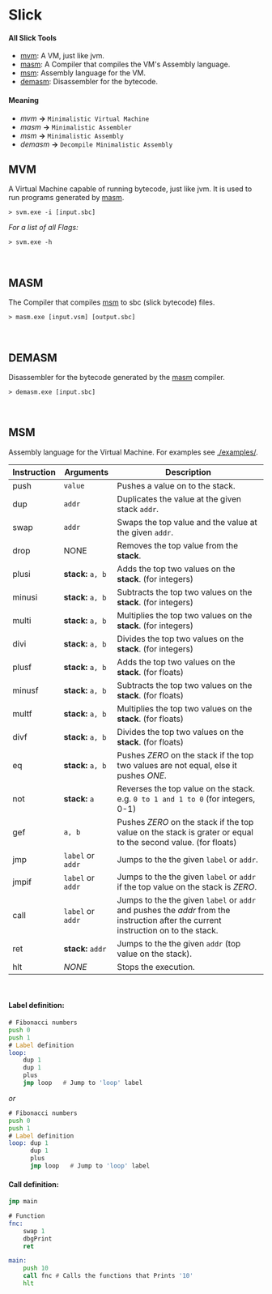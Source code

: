 # Slick
 #### All Slick Tools
 + [mvm](#mvm): A VM, just like jvm.
 + [masm](#masm): A Compiler that compiles the VM's Assembly language.
 + [msm](#msm): Assembly language for the VM.
 + [demasm](#demasm): Disassembler for the bytecode.

 #### Meaning
 + *mvm* **->** `Minimalistic Virtual Machine`
 + *masm* **->** `Minimalistic Assembler`
 + *msm* **->** `Minimalistic Assembly`
 + *demasm* **->** `Decompile Minimalistic Assembly`

## MVM
 A Virtual Machine capable of running bytecode, just like jvm. It is used to run programs generated by [masm](#masm).

 ```shell
 > svm.exe -i [input.sbc]
 ```

*For a list of all Flags:*
 ```shell
 > svm.exe -h
 ```
<br>

## MASM
 The Compiler that compiles [msm](#msm) to sbc (slick bytecode) files.

 ```shell
 > masm.exe [input.vsm] [output.sbc]
 ```
<br>

## DEMASM
Disassembler for the bytecode generated by the [masm](#masm) compiler.

 ```shell
 > demasm.exe [input.sbc]
 ```
<br>

## MSM
 Assembly language for the Virtual Machine. For examples see [./examples/](./examples).

| Instruction | Arguments         | Description                                                                                                                        |
|-------------|-------------------|------------------------------------------------------------------------------------------------------------------------------------|
| push        | `value`           | Pushes a value on to the stack.                                                                                                    |
| dup         | `addr`            | Duplicates the value at the given stack `addr`.                                                                                    |
| swap        | `addr`            | Swaps the top value and the value at the given `addr`.                                                                             |
| drop        | NONE              | Removes the top value from the **stack**.                                                                                          |
| plusi       | **stack:** `a, b` | Adds the top two values on the **stack**. (for integers)                                                                           |
| minusi      | **stack:** `a, b` | Subtracts the top two values on the **stack**. (for integers)                                                                      |
| multi       | **stack:** `a, b` | Multiplies the top two values on the **stack**. (for integers)                                                                     |
| divi        | **stack:** `a, b` | Divides the top two values on the **stack**. (for integers)                                                                        |
| plusf       | **stack:** `a, b` | Adds the top two values on the **stack**. (for floats)                                                                             |
| minusf      | **stack:** `a, b` | Subtracts the top two values on the **stack**. (for floats)                                                                        |
| multf       | **stack:** `a, b` | Multiplies the top two values on the **stack**. (for floats)                                                                       |
| divf        | **stack:** `a, b` | Divides the top two values on the **stack**. (for floats)                                                                          |
| eq          | **stack:** `a, b` | Pushes *ZERO* on the stack if the top two values are not equal, else it pushes *ONE*.                                              |
| not         | **stack:** `a`    | Reverses the top value on the stack. e.g. `0 to 1 and 1 to 0` (for integers, 0-1)                                                  |
| gef         | `a, b`            | Pushes *ZERO* on the stack if the top value on the stack is grater or equal to the second value. (for floats)                      |
| jmp         | `label` or `addr` | Jumps to the the given `label` or `addr`.                                                                                          |
| jmpif       | `label` or `addr` | Jumps to the the given `label` or `addr` if the top value on the stack is *ZERO*.                                                  |
| call        | `label` or `addr` | Jumps to the the given `label` or `addr` and pushes the *addr* from the instruction after the current instruction on to the stack. |
| ret         | **stack:** `addr` | Jumps to the the given `addr` (top value on the stack).                                                                            |
| hlt         | *NONE*            | Stops the execution.                                                                                                               |
<br>

#### Label definition:

```asm
# Fibonacci numbers
push 0
push 1
# Label definition
loop:
    dup 1
    dup 1
    plus
    jmp loop   # Jump to 'loop' label
```
*or*
```asm
# Fibonacci numbers
push 0
push 1
# Label definition
loop: dup 1
      dup 1
      plus
      jmp loop   # Jump to 'loop' label
```

#### Call definition:
```asm
jmp main

# Function
fnc:
    swap 1
    dbgPrint
    ret

main:
    push 10
    call fnc # Calls the functions that Prints '10'
    hlt
```